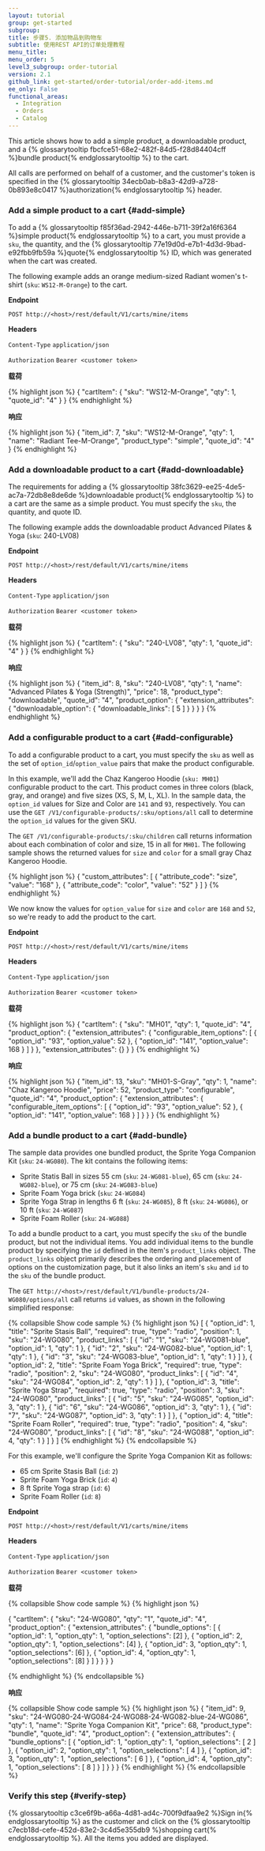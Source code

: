 ```yaml
---
layout: tutorial
group: get-started
subgroup:
title: 步骤5. 添加物品到购物车
subtitle: 使用REST API的订单处理教程
menu_title:
menu_order: 5
level3_subgroup: order-tutorial
version: 2.1
github_link: get-started/order-tutorial/order-add-items.md
ee_only: False
functional_areas:
  - Integration
  - Orders
  - Catalog
---
```


This article shows how to add a simple product, a downloadable product, and a {% glossarytooltip fbcfce51-68e2-482f-84d5-f28d84404cff %}bundle product{% endglossarytooltip %} to the cart.

All calls are performed on behalf of a customer, and the customer's token is specified in the {% glossarytooltip 34ecb0ab-b8a3-42d9-a728-0b893e8c0417 %}authorization{% endglossarytooltip %} header.

### Add a simple product to a cart {#add-simple}

To add a {% glossarytooltip f85f36ad-2942-446e-b711-39f2a16f6364 %}simple product{% endglossarytooltip %} to a cart, you must provide a `sku`, the quantity, and the {% glossarytooltip 77e19d0d-e7b1-4d3d-9bad-e92fbb9fb59a %}quote{% endglossarytooltip %} ID, which was generated when the cart was created.

The following example adds an orange medium-sized Radiant women's t-shirt (`sku`: `WS12-M-Orange`) to the cart.

**Endpoint**

`POST http://<host>/rest/default/V1/carts/mine/items`

**Headers**

`Content-Type` `application/json`

`Authorization` `Bearer <customer token>`

**载荷**

{% highlight json %}
{
  "cartItem": {
    "sku": "WS12-M-Orange",
    "qty": 1,
    "quote_id": "4"
  }
}
{% endhighlight %}

**响应**

{% highlight json %}
{
  "item_id": 7,
  "sku": "WS12-M-Orange",
  "qty": 1,
  "name": "Radiant Tee-M-Orange",
  "product_type": "simple",
  "quote_id": "4"
}
{% endhighlight %}

### Add a downloadable product to a cart {#add-downloadable}

The requirements for adding a {% glossarytooltip 38fc3629-ee25-4de5-ac7a-72db8e8de6de %}downloadable product{% endglossarytooltip %} to a cart are the same as a simple product. You must specify the `sku`, the quantity, and quote ID.

The following example adds the downloadable product Advanced Pilates & Yoga (`sku`: 240-LV08)

**Endpoint**

`POST http://<host>/rest/default/V1/carts/mine/items`

**Headers**

`Content-Type` `application/json`

`Authorization` `Bearer <customer token>`

**载荷**

{% highlight json %}
{
  "cartItem": {
    "sku": "240-LV08",
    "qty": 1,
    "quote_id": "4"
  }
}
{% endhighlight %}

**响应**

{% highlight json %}
{
  "item_id": 8,
  "sku": "240-LV08",
  "qty": 1,
  "name": "Advanced Pilates & Yoga (Strength)",
  "price": 18,
  "product_type": "downloadable",
  "quote_id": "4",
  "product_option": {
    "extension_attributes": {
      "downloadable_option": {
        "downloadable_links": [
          5
        ]
      }
    }
  }
}
{% endhighlight %}

### Add a configurable product to a cart {#add-configurable}

To add a configurable product to a cart, you must specify the `sku` as well as the set of `option_id`/`option_value` pairs that make the product configurable.

In this example, we'll add the Chaz Kangeroo Hoodie (`sku: MH01`) configurable product to the cart. This product comes in three colors (black, gray, and orange) and five sizes (XS, S, M, L, XL). In the sample data, the `option_id` values for Size and Color are `141` and `93`, respectively. You can use the `GET /V1/configurable-products/:sku/options/all` call to determine the `option_id` values for the given SKU.

The `GET /V1/configurable-products/:sku/children` call returns information about each combination of color and size, 15 in all for `MH01`. The following sample shows the returned values for `size` and `color` for a small gray Chaz Kangeroo Hoodie.

{% highlight json %}
{
  "custom_attributes": [
    {
      "attribute_code": "size",
      "value": "168"
    },
    {
      "attribute_code": "color",
      "value": "52"
    }
  ]
}
{% endhighlight %}

We now know the values for `option_value` for `size` and `color` are `168` and `52`, so we're ready to add the product to the cart.

**Endpoint**

`POST http://<host>/rest/default/V1/carts/mine/items`

**Headers**

`Content-Type` `application/json`

`Authorization` `Bearer <customer token>`

**载荷**

{% highlight json %}
{
  "cartItem": {
    "sku": "MH01",
    "qty": 1,
    "quote_id": "4",
    "product_option": {
      "extension_attributes": {
        "configurable_item_options": [
          {
            "option_id": "93",
            "option_value": 52
          },
          {
            "option_id": "141",
            "option_value": 168
          }
        ]
      }
    },
    "extension_attributes": {}
  }
}
{% endhighlight %}

**响应**

{% highlight json %}
{
    "item_id": 13,
    "sku": "MH01-S-Gray",
    "qty": 1,
    "name": "Chaz Kangeroo Hoodie",
    "price": 52,
    "product_type": "configurable",
    "quote_id": "4",
    "product_option": {
        "extension_attributes": {
            "configurable_item_options": [
                {
                    "option_id": "93",
                    "option_value": 52
                },
                {
                    "option_id": "141",
                    "option_value": 168
                }
            ]
        }
    }
}
{% endhighlight %}


### Add a bundle product to a cart {#add-bundle}

The sample data provides one bundled product, the Sprite Yoga Companion Kit (`sku`: `24-WG080`). The kit contains the following items:

* Sprite Statis Ball in sizes 55 cm (`sku`: `24-WG081-blue`), 65 cm (`sku`: `24-WG082-blue`), or 75 cm (`sku`: `24-WG083-blue`)
* Sprite Foam Yoga brick (`sku`: `24-WG084`)
* Sprite Yoga Strap in lengths 6 ft (`sku`: `24-WG085`), 8 ft (`sku`: `24-WG086`), or 10 ft (`sku`: `24-WG087`)
* Sprite Foam Roller (`sku`: `24-WG088`)

To add a bundle product to a cart, you must specify the `sku` of the bundle product, but not the individual items. You add individual items to the bundle product by specifying the `id` defined in the item's `product_links` object. The `product_links` object primarily describes the ordering and placement of options on the customization page, but it also links an item's `sku` and `id` to the `sku` of the bundle product.

The `GET http://<host>/rest/default/V1/bundle-products/24-WG080/options/all` call returns `id` values, as shown in the following simplified response:

{% collapsible Show code sample %}
{% highlight json %}
[
  {
    "option_id": 1,
    "title": "Sprite Stasis Ball",
    "required": true,
    "type": "radio",
    "position": 1,
    "sku": "24-WG080",
    "product_links": [
      {
        "id": "1",
        "sku": "24-WG081-blue",
        "option_id": 1,
        "qty": 1
      },
      {
        "id": "2",
        "sku": "24-WG082-blue",
        "option_id": 1,
        "qty": 1
      },
      {
        "id": "3",
        "sku": "24-WG083-blue",
        "option_id": 1,
        "qty": 1
      }
    ]
  },
  {
    "option_id": 2,
    "title": "Sprite Foam Yoga Brick",
    "required": true,
    "type": "radio",
    "position": 2,
    "sku": "24-WG080",
    "product_links": [
      {
        "id": "4",
        "sku": "24-WG084",
        "option_id": 2,
        "qty": 1
      }
    ]
  },
  {
    "option_id": 3,
    "title": "Sprite Yoga Strap",
    "required": true,
    "type": "radio",
    "position": 3,
    "sku": "24-WG080",
    "product_links": [
      {
        "id": "5",
        "sku": "24-WG085",
        "option_id": 3,
        "qty": 1
      },
      {
        "id": "6",
        "sku": "24-WG086",
        "option_id": 3,
        "qty": 1
      },
      {
        "id": "7",
        "sku": "24-WG087",
        "option_id": 3,
        "qty": 1
      }
    ]
  },
  {
    "option_id": 4,
    "title": "Sprite Foam Roller",
    "required": true,
    "type": "radio",
    "position": 4,
    "sku": "24-WG080",
    "product_links": [
      {
        "id": "8",
        "sku": "24-WG088",
        "option_id": 4,
        "qty": 1
      }
    ]
  }
]
{% endhighlight %}
{% endcollapsible %}

For this example, we'll configure the Sprite Yoga Companion Kit as follows:


* 65 cm Sprite Stasis Ball (`id`: `2`)
* Sprite Foam Yoga Brick (`id`: `4`)
* 8 ft Sprite Yoga strap (`id`: `6`)
* Sprite Foam Roller (`id`: `8`)

**Endpoint**

`POST http://<host>/rest/default/V1/carts/mine/items`

**Headers**

`Content-Type` `application/json`

`Authorization` `Bearer <customer token>`

**载荷**

{% collapsible Show code sample %}
{% highlight json %}

{
    "cartItem": {
        "sku": "24-WG080",
        "qty": "1",
        "quote_id": "4",
        "product_option": {
            "extension_attributes": {
                "bundle_options": [
                    {
                        "option_id": 1,
                        "option_qty": 1,
                        "option_selections": [2]
                    },
                    {
                        "option_id": 2,
                        "option_qty": 1,
                        "option_selections": [4]
                    },
                    {
                        "option_id": 3,
                        "option_qty": 1,
                        "option_selections": [6]
                    },
                    {
                        "option_id": 4,
                        "option_qty": 1,
                        "option_selections": [8]
                    }
                ]
            }
        }
    }
}

{% endhighlight %}
{% endcollapsible %}

**响应**

{% collapsible Show code sample %}
{% highlight json %}
{
  "item_id": 9,
  "sku": "24-WG080-24-WG084-24-WG088-24-WG082-blue-24-WG086",
  "qty": 1,
  "name": "Sprite Yoga Companion Kit",
  "price": 68,
  "product_type": "bundle",
  "quote_id": "4",
  "product_option": {
    "extension_attributes": {
      "bundle_options": [
        {
          "option_id": 1,
          "option_qty": 1,
          "option_selections": [
            2
          ]
        },
        {
          "option_id": 2,
          "option_qty": 1,
          "option_selections": [
            4
          ]
        },
        {
          "option_id": 3,
          "option_qty": 1,
          "option_selections": [
            6
          ]
        },
        {
          "option_id": 4,
          "option_qty": 1,
          "option_selections": [
            8
          ]
        }
      ]
    }
  }
}
{% endhighlight %}
{% endcollapsible %}

### Verify this step {#verify-step}

{% glossarytooltip c3ce6f9b-a66a-4d81-ad4c-700f9dfaa9e2 %}Sign in{% endglossarytooltip %} as the customer and click on the {% glossarytooltip c7ecb18d-cefe-452d-83e2-3c4d5e355db9 %}shopping cart{% endglossarytooltip %}. All the items you added are displayed.
